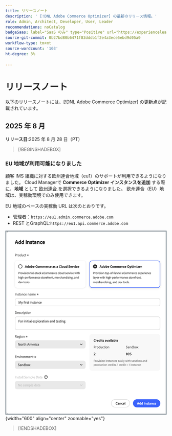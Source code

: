 ```yaml
---
title: リリースノート
description: ' [!DNL Adobe Commerce Optimizer] の最新のリリース情報。'
role: Admin, Architect, Developer, User, Leader
recommendations: noCatalog
badgeSaas: label="SaaS のみ" type="Positive" url="https://experienceleague.adobe.com/ja/docs/commerce/user-guides/product-solutions" tooltip="Adobe Commerce as a Cloud ServiceおよびAdobe Commerce Optimizer プロジェクトにのみ適用されます（Adobeで管理される SaaS インフラストラクチャ）。"
source-git-commit: 0b27bd80b6471f83dddb1f2e4a3ece5ebd9d05a0
workflow-type: tm+mt
source-wordcount: '103'
ht-degree: 3%

---
```


# リリースノート

以下のリリースノートには、[!DNL Adobe Commerce Optimizer] の更新点が記載されています。

## 2025 年 8 月

**リリース日**:2025 年 8 月 28 日（PT）

>[!BEGINSHADEBOX]

### EU 地域が利用可能になりました

顧客 IMS 組織に対する欧州連合地域（eu1）のサポートが利用できるようになりました。 Cloud Managerで **Commerce Optimizer インスタンスを追加** する際に、**地域** として [ 欧州連合 ](./get-started.md#step-1-create-an-instance) を選択できるようになりました。 欧州連合（EU）地域は、実稼動環境でのみ使用できます。

EU 地域のベースの実稼動 URL は次のとおりです。

* 管理者：`https://eu1.admin.commerce.adobe.com`
* REST とGraphQL:`https://eu1.api.commerce.adobe.com`

![ インスタンスを作成 ](./assets/create-instance.png){width="600" align="center" zoomable="yes"}

>[!ENDSHADEBOX]

